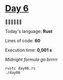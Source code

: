 # [Day 6](https://adventofcode.com/2023/day/6) 
:gift::gift::gift::gift::gift::gift:

Today's language: **Rust**

Lines of code: **60**

Execution time: **0,001 s**

*Midnight formula go brrrrr*

```shell
rustc day06.rs
./day06
```
<!-- quadratic formula go *brrr* -->
